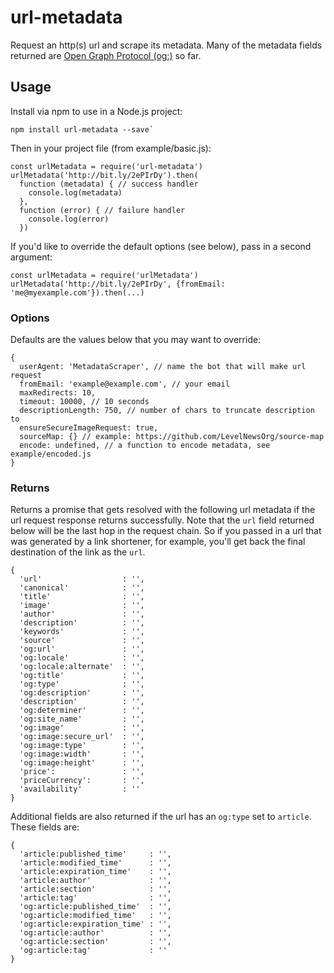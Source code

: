 # url-metadata
Request an http(s) url and scrape its metadata. Many of the metadata fields returned are [Open Graph Protocol (og:)](http://ogp.me/) so far.

## Usage

Install via npm to use in a Node.js project:
```
npm install url-metadata --save`
```

Then in your project file (from example/basic.js):
```
const urlMetadata = require('url-metadata')
urlMetadata('http://bit.ly/2ePIrDy').then(
  function (metadata) { // success handler
    console.log(metadata)
  },
  function (error) { // failure handler
    console.log(error)
  })
```
If you'd like to override the default options (see below), pass in a second argument:
```
const urlMetadata = require('urlMetadata')
urlMetadata('http://bit.ly/2ePIrDy', {fromEmail: 'me@myexample.com'}).then(...)
```

### Options
Defaults are the values below that you may want to override:
```
{
  userAgent: 'MetadataScraper', // name the bot that will make url request
  fromEmail: 'example@example.com', // your email
  maxRedirects: 10,
  timeout: 10000, // 10 seconds
  descriptionLength: 750, // number of chars to truncate description to
  ensureSecureImageRequest: true,
  sourceMap: {} // example: https://github.com/LevelNewsOrg/source-map
  encode: undefined, // a function to encode metadata, see example/encoded.js
}
```

### Returns
Returns a promise that gets resolved with the following url metadata if the url request response returns successfully. Note that the `url` field returned below will be the last hop in the request chain. So if you passed in a url that was generated by a link shortener, for example, you'll get back the final destination of the link as the `url`.
```
{
  'url'                  : '',
  'canonical'            : '',
  'title'                : '',
  'image'                : '',
  'author'               : '',
  'description'          : '',
  'keywords'             : '',
  'source'               : '',
  'og:url'               : '',
  'og:locale'            : '',
  'og:locale:alternate'  : '',
  'og:title'             : '',
  'og:type'              : '',
  'og:description'       : '',
  'description'          : '',
  'og:determiner'        : '',
  'og:site_name'         : '',
  'og:image'             : '',
  'og:image:secure_url'  : '',
  'og:image:type'        : '',
  'og:image:width'       : '',
  'og:image:height'      : '',
  'price':               : '',
  'priceCurrency':       : '',
  'availability'         : ''
}
```

Additional fields are also returned if the url has an `og:type` set to `article`. These fields are:
```
{
  'article:published_time'     : '',
  'article:modified_time'      : '',
  'article:expiration_time'    : '',
  'article:author'             : '',
  'article:section'            : '',
  'article:tag'                : '',
  'og:article:published_time'  : '',
  'og:article:modified_time'   : '',
  'og:article:expiration_time' : '',
  'og:article:author'          : '',
  'og:article:section'         : '',
  'og:article:tag'             : ''
}
```
